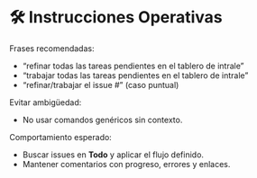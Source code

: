 # 🛠️ Instrucciones Operativas

Frases recomendadas:
- “refinar todas las tareas pendientes en el tablero de intrale”
- “trabajar todas las tareas pendientes en el tablero de intrale”
- “refinar/trabajar el issue #<n>” (caso puntual)

Evitar ambigüedad:
- No usar comandos genéricos sin contexto.

Comportamiento esperado:
- Buscar issues en **Todo** y aplicar el flujo definido.
- Mantener comentarios con progreso, errores y enlaces.
